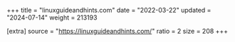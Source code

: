 +++
title = "linuxguideandhints.com"
date = "2022-03-22"
updated = "2024-07-14"
weight = 213193

[extra]
source = "https://linuxguideandhints.com/"
ratio = 2
size = 208
+++
